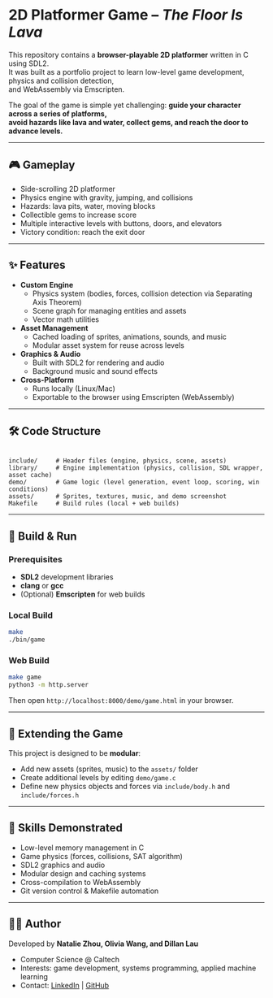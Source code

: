 
# 2D Platformer Game – *The Floor Is Lava*

This repository contains a **browser-playable 2D platformer** written in C using SDL2.  
It was built as a portfolio project to learn low-level game development, physics and collision detection,  
and WebAssembly via Emscripten.  

The goal of the game is simple yet challenging: **guide your character across a series of platforms,  
avoid hazards like lava and water, collect gems, and reach the door to advance levels.**

---

## 🎮 Gameplay
- Side-scrolling 2D platformer
- Physics engine with gravity, jumping, and collisions
- Hazards: lava pits, water, moving blocks
- Collectible gems to increase score
- Multiple interactive levels with buttons, doors, and elevators
- Victory condition: reach the exit door

---

## ✨ Features
- **Custom Engine**  
  - Physics system (bodies, forces, collision detection via Separating Axis Theorem)  
  - Scene graph for managing entities and assets  
  - Vector math utilities
- **Asset Management**  
  - Cached loading of sprites, animations, sounds, and music  
  - Modular asset system for reuse across levels
- **Graphics & Audio**  
  - Built with SDL2 for rendering and audio  
  - Background music and sound effects
- **Cross-Platform**  
  - Runs locally (Linux/Mac)  
  - Exportable to the browser using Emscripten (WebAssembly)

---

## 🛠️ Code Structure
```

include/     # Header files (engine, physics, scene, assets)
library/     # Engine implementation (physics, collision, SDL wrapper, asset cache)
demo/        # Game logic (level generation, event loop, scoring, win conditions)
assets/      # Sprites, textures, music, and demo screenshot
Makefile     # Build rules (local + web builds)

````

---

## 🚀 Build & Run

### Prerequisites
- **SDL2** development libraries
- **clang** or **gcc**
- (Optional) **Emscripten** for web builds

### Local Build
```bash
make
./bin/game
````

### Web Build

```bash
make game
python3 -m http.server
```

Then open `http://localhost:8000/demo/game.html` in your browser.

---

## 🔧 Extending the Game

This project is designed to be **modular**:

* Add new assets (sprites, music) to the `assets/` folder
* Create additional levels by editing `demo/game.c`
* Define new physics objects and forces via `include/body.h` and `include/forces.h`

---

## 📌 Skills Demonstrated

* Low-level memory management in C
* Game physics (forces, collisions, SAT algorithm)
* SDL2 graphics and audio
* Modular design and caching systems
* Cross-compilation to WebAssembly
* Git version control & Makefile automation

---

## 👩‍💻 Author

Developed by **Natalie Zhou, Olivia Wang, and Dillan Lau**

* Computer Science @ Caltech
* Interests: game development, systems programming, applied machine learning
* Contact: [LinkedIn](https://www.linkedin.com/in/nataliezhou99) | [GitHub](https://github.com/nataliezhou99)
